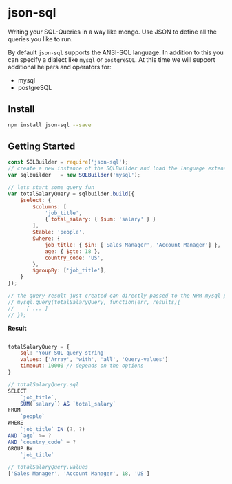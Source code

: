 # json-sql

Writing your SQL-Queries in a way like mongo. Use JSON to define all the queries you like to run.

By default `json-sql` supports the ANSI-SQL language. In addition to this you can specify a dialect like `mysql` or `postgreSQL`.
At this time we will support additional helpers and operators for:
- mysql
- postgreSQL

## Install

```sh
npm install json-sql --save
```

## Getting Started

```javascript
const SQLBuilder = require('json-sql');
// create a new instance of the SQLBuilder and load the language extension for mysql
var sqlbuilder   = new SQLBuilder('mysql');

// lets start some query fun
var totalSalaryQuery = sqlbuilder.build({
	$select: {
		$columns: [
			'job_title',
			{ total_salary: { $sum: 'salary' } }
		],
		$table: 'people',
		$where: {
			job_title: { $in: ['Sales Manager', 'Account Manager'] },
			age: { $gte: 18 },
			country_code: 'US',
		},
		$groupBy: ['job_title'],
	}
});

// the query-result just created can directly passed to the NPM mysql package
// mysql.query(totalSalaryQuery, function(err, results){
//	  [ ... ]
// });
```

**Result**
```javascript

totalSalaryQuery = {
	sql: 'Your SQL-query-string'
	values: ['Array', 'with', 'all', 'Query-values']
	timeout: 10000 // depends on the options
}

// totalSalaryQuery.sql
SELECT
	`job_title`,
	SUM(`salary`) AS `total_salary`
FROM
	`people`
WHERE
	`job_title` IN (?, ?)
AND `age` >= ?
AND `country_code` = ?
GROUP BY
	`job_title`

// totalSalaryQuery.values
['Sales Manager', 'Account Manager', 18, 'US']

```

